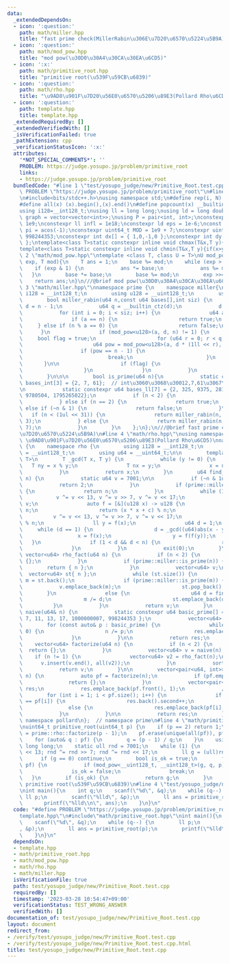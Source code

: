```yaml
---
data:
  _extendedDependsOn:
  - icon: ':question:'
    path: math/miller.hpp
    title: "fast prime check(MillerRabin\u306E\u7D20\u6570\u5224\u5B9A)"
  - icon: ':question:'
    path: math/mod_pow.hpp
    title: "mod pow(\u30D0\u30A4\u30CA\u30EA\u6CD5)"
  - icon: ':x:'
    path: math/primitive_root.hpp
    title: "primitive root(\u539F\u59CB\u6839)"
  - icon: ':question:'
    path: math/rho.hpp
    title: "\u9AD8\u901F\u7D20\u56E0\u6570\u5206\u89E3(Pollard Rho\u6CD5)"
  - icon: ':question:'
    path: template.hpp
    title: template.hpp
  _extendedRequiredBy: []
  _extendedVerifiedWith: []
  _isVerificationFailed: true
  _pathExtension: cpp
  _verificationStatusIcon: ':x:'
  attributes:
    '*NOT_SPECIAL_COMMENTS*': ''
    PROBLEM: https://judge.yosupo.jp/problem/primitive_root
    links:
    - https://judge.yosupo.jp/problem/primitive_root
  bundledCode: "#line 1 \"test/yosupo_judge/new/Primitive_Root.test.cpp\"\n#define\
    \ PROBLEM \"https://judge.yosupo.jp/problem/primitive_root\"\n#line 2 \"template.hpp\"\
    \n#include<bits/stdc++.h>\nusing namespace std;\n#define rep(i, N)  for(int i=0;i<(N);i++)\n\
    #define all(x) (x).begin(),(x).end()\n#define popcount(x) __builtin_popcount(x)\n\
    using i128=__int128_t;\nusing ll = long long;\nusing ld = long double;\nusing\
    \ graph = vector<vector<int>>;\nusing P = pair<int, int>;\nconstexpr int inf =\
    \ 1e9;\nconstexpr ll infl = 1e18;\nconstexpr ld eps = 1e-6;\nconst long double\
    \ pi = acos(-1);\nconstexpr uint64_t MOD = 1e9 + 7;\nconstexpr uint64_t MOD2 =\
    \ 998244353;\nconstexpr int dx[] = { 1,0,-1,0 };\nconstexpr int dy[] = { 0,1,0,-1\
    \ };\ntemplate<class T>static constexpr inline void chmax(T&x,T y){if(x<y)x=y;}\n\
    template<class T>static constexpr inline void chmin(T&x,T y){if(x>y)x=y;}\n#line\
    \ 2 \"math/mod_pow.hpp\"\ntemplate <class T, class U = T>\nU mod_pow(T base, T\
    \ exp, T mod){\n    T ans = 1;\n    base %= mod;\n    while (exp > 0) {\n    \
    \    if (exp & 1) {\n            ans *= base;\n            ans %= mod;\n     \
    \   }\n        base *= base;\n        base %= mod;\n        exp >>= 1;\n    }\n\
    \    return ans;\n}\n///@brief mod pow(\u30D0\u30A4\u30CA\u30EA\u6CD5)\n#line\
    \ 3 \"math/miller.hpp\"\nnamespace prime {\n    namespace miller{\n        using\
    \ i128 = __int128_t;\n        using u128 = __uint128_t;\n        using u64 = __uint64_t;\n\
    \        bool miller_rabin(u64 n,const u64 bases[],int siz) {\n            u64\
    \ d = n - 1;\n            u64 q = __builtin_ctz(d);\n            d >>= q;\n\n\
    \            for (int i = 0; i < siz; i++) {\n                u64 a = bases[i];\n\
    \                if (a == n) {\n                    return true;\n           \
    \     } else if (n % a == 0) {\n                    return false;\n          \
    \      }\n                if (mod_pow<u128>(a, d, n) != 1) {\n               \
    \     bool flag = true;\n                    for (u64 r = 0; r < q; r++) {\n \
    \                       u64 pow = mod_pow<u128>(a, d * (1ll << r), n);\n     \
    \                   if (pow == n - 1) {\n                            flag = false;\n\
    \                            break;\n                        }\n             \
    \       }\n\n                    if (flag) {\n                        return false;\n\
    \                    }\n                }\n            }\n            return true;\n\
    \        }\n\n\n        bool is_prime(u64 n){\n            static constexpr u64\
    \ bases_int[3] = {2, 7, 61};  // int\u3060\u3068\u30012,7,61\u3067\u5341\u5206\
    \n            static constexpr u64 bases_ll[7] = {2, 325, 9375, 28178, 450775,\
    \ 9780504, 1795265022};\n            if (n < 2) {\n                return false;\n\
    \            } else if (n == 2) {\n                return true;\n            }\
    \ else if (~n & 1) {\n                return false;\n            }\n         \
    \   if (n < (1ul << 31)) {\n                return miller_rabin(n, bases_int,\
    \ 3);\n            } else {\n                return miller_rabin(n, bases_ll,\
    \ 7);\n            }\n        }\n    };\n};\n///@brief fast prime check(MillerRabin\u306E\
    \u7D20\u6570\u5224\u5B9A)\n#line 4 \"math/rho.hpp\"\nusing namespace std;\n///@brief\
    \ \u9AD8\u901F\u7D20\u56E0\u6570\u5206\u89E3(Pollard Rho\u6CD5)\nnamespace prime\
    \ {\n    namespace rho {\n        using i128 = __int128_t;\n        using u128\
    \ = __uint128_t;\n        using u64 = __uint64_t;\n\n        template<typename\
    \ T>\n        T _gcd(T x, T y) {\n            while (y != 0) {\n             \
    \   T ny = x % y;\n                T nx = y;\n                x = nx, y = ny;\n\
    \            }\n            return x;\n        }\n        u64 find_factor(u64\
    \ n) {\n            static u64 v = 7001;\n\n            if (~n & 1uL) {\n    \
    \            return 2;\n            }\n            if (prime::miller::is_prime(n))\
    \ {\n                return n;\n            }\n            while (1) {\n     \
    \           v ^= v << 13, v ^= v >> 7, v ^= v << 17;\n                u64 c =\
    \ v;\n                auto f = [&](u128 x) -> u128 {\n                    x %=\
    \ n;\n                    return (x * x + c) % n;\n                };\n      \
    \          v ^= v << 13, v ^= v >> 7, v ^= v << 17;\n                ll x = v\
    \ % n;\n                ll y = f(x);\n                u64 d = 1;\n           \
    \     while (d == 1) {\n                    d = _gcd((u64)abs(x - y), n);\n  \
    \                  x = f(x);\n                    y = f(f(y));\n             \
    \   }\n                if (1 < d && d < n) {\n                    return d;\n\
    \                }\n            }\n            exit(0);\n        }\n\n       \
    \ vector<u64> rho_fact(u64 n) {\n            if (n < 2) {\n                return\
    \ {};\n            }\n            if (prime::miller::is_prime(n)) {\n        \
    \        return { n };\n            }\n            vector<u64> v;\n          \
    \  vector<u64> st{ n };\n            while (st.size()) {\n                u64&\
    \ m = st.back();\n                if (prime::miller::is_prime(m)) {\n        \
    \            v.emplace_back(m);\n                    st.pop_back();\n        \
    \        }\n                else {\n                    u64 d = find_factor(m);\n\
    \                    m /= d;\n                    st.emplace_back(d);\n      \
    \          }\n            }\n            return v;\n        }\n        vector<u64>\
    \ naive(u64& n) {\n            static constexpr u64 basic_prime[] = { 2, 3, 5,\
    \ 7, 11, 13, 17, 1000000007, 998244353 };\n            vector<u64> res;\n    \
    \        for (const auto& p : basic_prime) {\n                while (n % p ==\
    \ 0) {\n                    n /= p;\n                    res.emplace_back(p);\n\
    \                }\n            }\n\n            return res;\n        }\n    \
    \    vector<u64> factorize(u64 n) {\n            if (n < 2) {\n              \
    \  return {};\n            }\n            vector<u64> v = naive(n);\n        \
    \    if (n != 1) {\n                vector<u64> v2 = rho_fact(n);\n          \
    \      v.insert(v.end(), all(v2));\n            }\n            sort(all(v));\n\
    \            return v;\n        }\n\n        vector<pair<u64, int>> exp_factorize(u64\
    \ n) {\n            auto pf = factorize(n);\n            if (pf.empty()) {\n \
    \               return {};\n            }\n            vector<pair<u64, int>>\
    \ res;\n            res.emplace_back(pf.front(), 1);\n            //rle\n    \
    \        for (int i = 1; i < pf.size(); i++) {\n                if (res.back().first\
    \ == pf[i]) {\n                    res.back().second++;\n                }\n \
    \               else {\n                    res.emplace_back(pf[i], 1);\n    \
    \            }\n            }\n\n            return res;\n        }\n    };  //\
    \ namespace pollard\n};  // namespace prime\n#line 4 \"math/primitive_root.hpp\"\
    \nuint64_t primitive_root(uint64_t p) {\n    if (p == 2) return 1;\n    auto pf\
    \ = prime::rho::factorize(p - 1);\n    pf.erase(unique(all(pf)), pf.end());\n\
    \    for (auto& q : pf) {\n        q = (p - 1) / q;\n    }\n    using ull = unsigned\
    \ long long;\n    static ull rnd = 7001;\n    while (1) {\n        rnd ^= rnd\
    \ << 13; rnd ^= rnd >> 7; rnd ^= rnd << 17;\n        ll g = (ull)rnd % p;\n  \
    \      if (g == 0) continue;\n        bool is_ok = true;\n        for (ll q :\
    \ pf) {\n            if (mod_pow<__uint128_t, __uint128_t>(g, q, p) == 1) {\n\
    \                is_ok = false;\n                break;\n            }\n     \
    \   }\n        if (is_ok) {\n            return g;\n        }\n    }\n}\n\n//@brief\
    \ primitive root(\u539F\u59CB\u6839)\n#line 4 \"test/yosupo_judge/new/Primitive_Root.test.cpp\"\
    \nint main(){\n    int q;\n    scanf(\"%d\", &q);\n    while (q--) {\n       \
    \ ll p;\n        scanf(\"%lld\", &p);\n        ll ans = primitive_root(p);\n \
    \       printf(\"%lld\\n\", ans);\n    }\n}\n"
  code: "#define PROBLEM \"https://judge.yosupo.jp/problem/primitive_root\"\n#include\"\
    template.hpp\"\n#include\"math/primitive_root.hpp\"\nint main(){\n    int q;\n\
    \    scanf(\"%d\", &q);\n    while (q--) {\n        ll p;\n        scanf(\"%lld\"\
    , &p);\n        ll ans = primitive_root(p);\n        printf(\"%lld\\n\", ans);\n\
    \    }\n}\n"
  dependsOn:
  - template.hpp
  - math/primitive_root.hpp
  - math/mod_pow.hpp
  - math/rho.hpp
  - math/miller.hpp
  isVerificationFile: true
  path: test/yosupo_judge/new/Primitive_Root.test.cpp
  requiredBy: []
  timestamp: '2023-03-28 10:54:47+09:00'
  verificationStatus: TEST_WRONG_ANSWER
  verifiedWith: []
documentation_of: test/yosupo_judge/new/Primitive_Root.test.cpp
layout: document
redirect_from:
- /verify/test/yosupo_judge/new/Primitive_Root.test.cpp
- /verify/test/yosupo_judge/new/Primitive_Root.test.cpp.html
title: test/yosupo_judge/new/Primitive_Root.test.cpp
---
```

